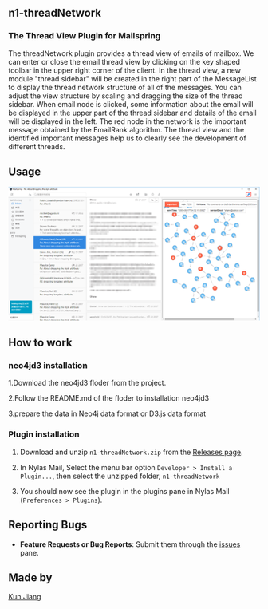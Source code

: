 ## n1-threadNetwork

### The Thread View Plugin for Mailspring

The threadNetwork plugin provides a thread view of emails of mailbox. We can enter or close the email thread view by clicking on the key shaped toolbar in the upper right corner of the client. In the thread view, a new module "thread sidebar" will be created in the right part of the MessageList to display the thread network structure of all of the messages. You can adjust the view structure by scaling and dragging the size of the thread sidebar. When email node is clicked, some information about the email will be displayed in the upper part of the thread sidebar and details of the email will be displayed in the left. The red node in the network is the important message obtained by the EmailRank algorithm. The thread view and the identified important messages help us to clearly see the development of different threads.

## Usage
![ThreadNetwork: thread view of emails](threadNetwork.png)

## How to work

### neo4jd3 installation
1.Download the neo4jd3 floder from the project.

2.Follow the README.md of the floder to installation neo4jd3

3.prepare the data in Neo4j data format or D3.js data format

### Plugin installation
1. Download and unzip `n1-threadNetwork.zip` from the [Releases page](https://github.com/jiangk576/n1-threadNetwork/releases/).

2. In Nylas Mail, Select the menu bar option `Developer > Install a Plugin...`, then select the unzipped folder, `n1-threadNetwork`

3. You should now see the plugin in the plugins pane in Nylas Mail (`Preferences > Plugins`).

## Reporting Bugs

- **Feature Requests or Bug Reports**: Submit them through the [issues](https://github.com/jiangk576/n1-threadNetwork/issues) pane.

## Made by

[Kun Jiang](https://github.com/jiangk576)
